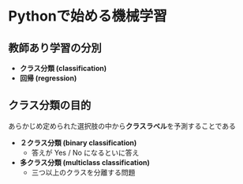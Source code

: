 # Pythonで始める機械学習

## 教師あり学習の分別
- **クラス分類 (classification)**
- **回帰 (regression)**

## クラス分類の目的
あらかじめ定められた選択肢の中から**クラスラベル**を予測することである

- **２クラス分類 (binary classification)**
  - 答えが Yes / No になるといに答え
- **多クラス分類 (multiclass classification)**
  - 三つ以上のクラスを分離する問題
